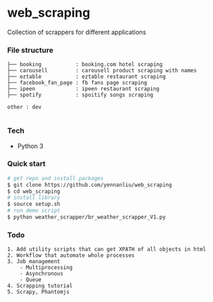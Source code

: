 # web_scraping


Collection of scrappers for different applications 


### File structure 

```
├── booking           : booking.com hotel scraping 
├── carousell         : carousell product scraping with names
├── eztable           : eztable restaurant scraping
├── facebook_fan_page : fb fans page scraping
├── ipeen             : ipeen restaurant scraping
├── spotify           : spoitify songs scraping

other : dev 


```

### Tech 

- Python 3  


### Quick start

```bash
# get repo and install packages 
$ git clone https://github.com/yennanliu/web_scraping
$ cd web_scraping 
# install library
$ source setup.sh
# run demo script 
$ python weather_scrapper/br_weather_scrapper_V1.py 

```


### Todo 
```
1. Add utility scripts that can get XPATH of all objects in html
2. Workflow that automate whole processes
3. Job management 
	- Multiprocessing
	- Asynchronous
	- Queue 
4. Scrapping tutorial 
5. Scrapy, Phantomjs 

```



